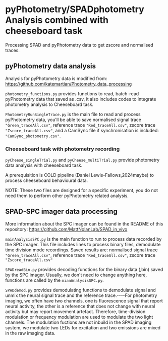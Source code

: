 # pyPhotometry/SPADphotometry Analysis combined with cheeseboard task
 Processing SPAD and pyPhotometry data to get zscore and normalised traces.
## pyPhotometry data analysis
Analysis for pyPhotometry data is modified from:
https://github.com/katemartian/Photometry_data_processing

`photometry_functions.py` provides functions to read, batch-read pyPhotometry data that saved as .csv, it also includes codes to integrate photometry analysis to Cheeseboard task.

`PhotometryRunSingleTrace.py` is the main file to read and process pyPhotometry data, you'll be able to save normalised signal trace `"Green_traceAll.csv"`, reference trace `"Red_traceAll.csv"`, zscore trace `"Zscore_traceAll.csv"`, and a CamSync file if synchronisation is included: `"CamSync_photometry.csv"`.

### Cheeseboard task with photometry recording
`pyCheese_singleTrial.py` and `pyCheese_multiTrial.py` provide photometry data analysis with cheeseboard task. 

A prerequisition is COLD pipeline (Daniel Lewis-Fallows,2024maybe) to process cheeseboard behavioural data. 

NOTE: These two files are designed for a specific experiment, you do not need them to perform other pyPhotometry related analysis.

## SPAD-SPC imager data processing
More information about the SPC imager can be found in the README of this repository: 
https://github.com/MattNolanLab/SPAD_in_vivo

`mainAnalysisSPC.py` is the main function to run to process data recorded by the SPC imager. This file includes lines to process binary files, demodulate time division mode recordings. Saved results are: normalised signal trace `"Green_traceAll.csv"`, reference trace `"Red_traceAll.csv"`, zscore trace `"Zscore_traceAll.csv"`

`SPADreadBin.py` provides decoding functions for the binary data (,bin) saved by the SPC imager. Usually, we don't need to change anything here, functions are called by the `mianAnalysisSPC.py`.

`SPADdemod.py` provides demodulating functions to demodulate signal and unmix the neural signal trace and the reference trace.----For photometry imaging, we often have two channels, one is fluorescence signal that report neural activity, the other is a reference that does not change with neural activity but may report movement artefact. Therefore, time-division modulation or frequency modulation are used to modulate the two light channels. The modulation fuctions are not inbuild in the SPAD imaging system, we modulate two LEDs for excitation and two emissions are mixed in the raw imaging data. 



